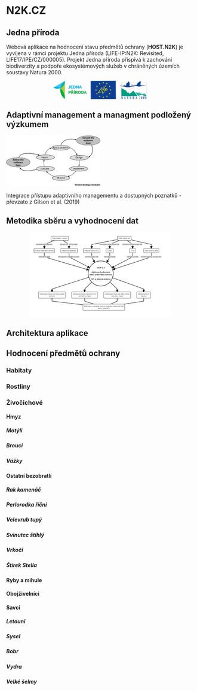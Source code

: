 N2K.CZ
================

## Jedna příroda

Webová aplikace na hodnocení stavu předmětů ochrany (<strong>HOST.N2K</strong>) je vyvíjena v rámci projektu Jedna příroda (LIFE-IP:N2K: Revisited, LIFE17/IPE/CZ/000005). Projekt Jedna příroda přispívá k zachování biodiverzity a podpoře ekosystémových služeb v chráněných územích soustavy Natura 2000.

<img src="https://raw.githubusercontent.com/jonasgaigr/N2K.CZ/main/WWW/LOGO.jpg" width="50%" height="50%" style="display: block; margin: auto;" />

## Adaptivní management a managment podložený výzkumem

<div class="figure" style="text-align: centre">

<img src="https://raw.githubusercontent.com/jonasgaigr/N2K.CZ/main/WWW/cyklus.jpg" alt="Integrace přístupu adaptivního managementu a dostupných poznatků - převzato z Gilson et al. (2019)" width="50%" height="50%" />

<p class="caption">

Integrace přístupu adaptivního managementu a dostupných poznatků -
převzato z Gilson et al. (2019)

</p>

</div>

## Metodika sběru a vyhodnocení dat

<img src="https://raw.githubusercontent.com/jonasgaigr/N2K.CZ/main/WWW/flowchart.png" width="75%" height="75%" style="display: block; margin: auto;" />

## Architektura aplikace

## Hodnocení předmětů ochrany

### Habitaty

### Rostliny

### Živočichové

#### Hmyz

##### Motýli

##### Brouci

##### Vážky

#### Ostatní bezobratlí

##### Rak kamenáč

##### Perlorodka říční

##### Velevrub tupý

##### Svinutec štíhlý

##### Vrkoči

##### Štírek Stella

#### Ryby a mihule

#### Obojživelníci

#### Savci

##### Letouni

##### Sysel

##### Bobr

##### Vydra

##### Velké šelmy
